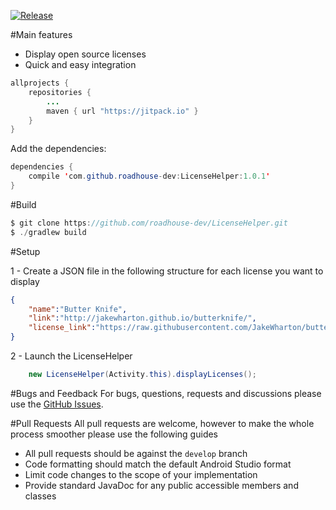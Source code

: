 [![Release](https://jitpack.io/v/roadhouse-dev/LicenseHelper.svg)](https://jitpack.io/#roadhouse-dev/LicenseHelper)

#Main features
* Display open source licenses 
* Quick and easy integration

```java 
allprojects {
    repositories {
        ...
        maven { url "https://jitpack.io" }
    }
}
```

Add the dependencies:

```java 
dependencies {
    compile 'com.github.roadhouse-dev:LicenseHelper:1.0.1'
}
```

#Build
```java
$ git clone https://github.com/roadhouse-dev/LicenseHelper.git
$ ./gradlew build
```

#Setup

1 - Create a JSON file in the following structure for each license you want to display
```json
{
    "name":"Butter Knife",
    "link":"http://jakewharton.github.io/butterknife/",
    "license_link":"https://raw.githubusercontent.com/JakeWharton/butterknife/master/LICENSE.txt"
}
```


2 - Launch the LicenseHelper 

```java
    new LicenseHelper(Activity.this).displayLicenses(); 
```

#Bugs and Feedback
For bugs, questions, requests and discussions please use the [GitHub Issues](https://github.com/roadhouse-dev/LicenseHelper/issues).

#Pull Requests
All pull requests are welcome, however to make the whole process smoother please use the following guides

* All pull requests should be against the ```develop``` branch
* Code formatting should match the default Android Studio format
* Limit code changes to the scope of your implementation
* Provide standard JavaDoc for any public accessible members and classes